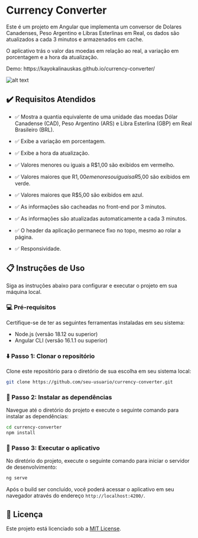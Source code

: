 # Currency Converter

<p>Este é um projeto em Angular que implementa um conversor de Dolares Canadenses, Peso Argentino e Libras Esterlinas em Real, os dados são atualizados a cada 3 minutos e armazenados em cache.</p>
<p>O aplicativo trás o valor das moedas em relação ao real, a variação em porcentagem e a hora da atualização.</p>

<p>Demo: https://kayokalinauskas.github.io/currency-converter/</p>

![alt text](https://i.imgur.com/MhFMkWJ.png)

## :heavy_check_mark: Requisitos Atendidos

- :white_check_mark: Mostra a quantia equivalente de uma unidade das moedas Dólar Canadense (CAD), Peso Argentino (ARS) e Libra Esterlina (GBP) em Real Brasileiro (BRL).

- :white_check_mark: Exibe a variação em porcentagem.

- :white_check_mark: Exibe a hora da atualização.

- :white_check_mark: Valores menores ou iguais a R$1,00 são exibidos em vermelho.
  
- :white_check_mark: Valores maiores que R$1,00 e menores ou iguais a R$5,00 são exibidos em verde.

- :white_check_mark: Valores maiores que R$5,00 são exibidos em azul.

- :white_check_mark: As informações são cacheadas no front-end por 3 minutos.

- :white_check_mark: As informações são atualizadas automaticamente a cada 3 minutos.

- :white_check_mark: O header da aplicação permanece fixo no topo, mesmo ao rolar a página.

- :white_check_mark: Responsividade.

## :clipboard: Instruções de Uso

Siga as instruções abaixo para configurar e executar o projeto em sua máquina local.

### :computer: Pré-requisitos

Certifique-se de ter as seguintes ferramentas instaladas em seu sistema:

- Node.js (versão 18.12 ou superior)
- Angular CLI (versão 16.1.1 ou superior)

### :arrow_down: Passo 1: Clonar o repositório

Clone este repositório para o diretório de sua escolha em seu sistema local:

```bash
git clone https://github.com/seu-usuario/currency-converter.git
```

### :wrench: Passo 2: Instalar as dependências

Navegue até o diretório do projeto e execute o seguinte comando para instalar as dependências:

```bash
cd currency-converter
npm install
```

### :rocket: Passo 3: Executar o aplicativo

No diretório do projeto, execute o seguinte comando para iniciar o servidor de desenvolvimento:

```bash
ng serve
```

Após o build ser concluído, você poderá acessar o aplicativo em seu navegador através do endereço `http://localhost:4200/`.

## :page_with_curl: Licença

Este projeto está licenciado sob a [MIT License](LICENSE).
